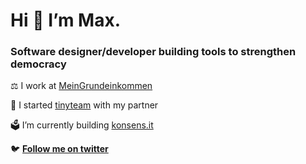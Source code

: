 <h1>Hi 👋 I’m Max.</h1>
<h3>Software designer/developer building tools to strengthen democracy</h3>

⚖️ I work at [MeinGrundeinkommen](https://www.mein-grundeinkommen.de)

👫 I started [tinyteam](https://tinyteam.de) with my partner

🗳 I’m currently building [konsens.it](https://konsens.it)

🐦 **[Follow me on twitter](https://twitter.com/max_hoffmann)**
